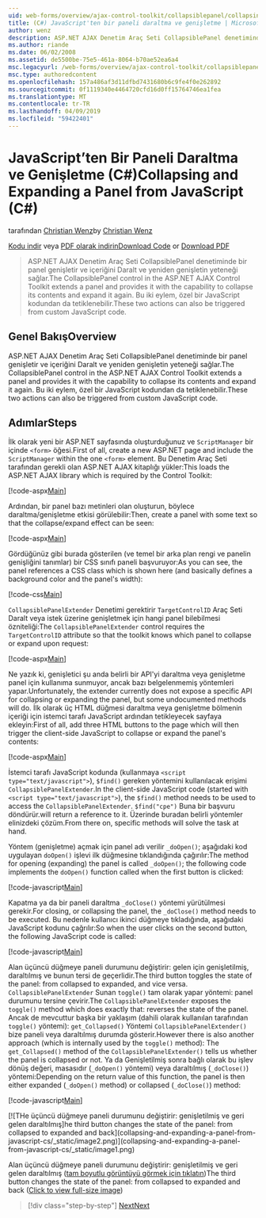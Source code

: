 ```yaml
---
uid: web-forms/overview/ajax-control-toolkit/collapsiblepanel/collapsing-and-expanding-a-panel-from-javascript-cs
title: (C#) JavaScript'ten bir paneli daraltma ve genişletme | Microsoft Docs
author: wenz
description: ASP.NET AJAX Denetim Araç Seti CollapsiblePanel denetiminde bir panel genişletir ve içeriğini daraltmak ve genişletmek için olanağı sunan bir...
ms.author: riande
ms.date: 06/02/2008
ms.assetid: de5500be-75e5-461a-8064-b70ae52ea6a4
msc.legacyurl: /web-forms/overview/ajax-control-toolkit/collapsiblepanel/collapsing-and-expanding-a-panel-from-javascript-cs
msc.type: authoredcontent
ms.openlocfilehash: 157a486af3d11dfbd7431680b6c9fe4f0e262892
ms.sourcegitcommit: 0f1119340e4464720cfd16d0ff15764746ea1fea
ms.translationtype: MT
ms.contentlocale: tr-TR
ms.lasthandoff: 04/09/2019
ms.locfileid: "59422401"
---
```

# <a name="collapsing-and-expanding-a-panel-from-javascript-c"></a><span data-ttu-id="3c846-103">JavaScript’ten Bir Paneli Daraltma ve Genişletme (C#)</span><span class="sxs-lookup"><span data-stu-id="3c846-103">Collapsing and Expanding a Panel from JavaScript (C#)</span></span>

<span data-ttu-id="3c846-104">tarafından [Christian Wenz](https://github.com/wenz)</span><span class="sxs-lookup"><span data-stu-id="3c846-104">by [Christian Wenz](https://github.com/wenz)</span></span>

<span data-ttu-id="3c846-105">[Kodu indir](http://download.microsoft.com/download/8/a/a/8aab3c3e-de6f-463f-805c-5fda567eef6e/CollapsiblePanel1.cs.zip) veya [PDF olarak indirin](http://download.microsoft.com/download/b/6/a/b6ae89ee-df69-4c87-9bfb-ad1eb2b23373/collapsiblepanel1CS.pdf)</span><span class="sxs-lookup"><span data-stu-id="3c846-105">[Download Code](http://download.microsoft.com/download/8/a/a/8aab3c3e-de6f-463f-805c-5fda567eef6e/CollapsiblePanel1.cs.zip) or [Download PDF](http://download.microsoft.com/download/b/6/a/b6ae89ee-df69-4c87-9bfb-ad1eb2b23373/collapsiblepanel1CS.pdf)</span></span>

> <span data-ttu-id="3c846-106">ASP.NET AJAX Denetim Araç Seti CollapsiblePanel denetiminde bir panel genişletir ve içeriğini Daralt ve yeniden genişletin yeteneği sağlar.</span><span class="sxs-lookup"><span data-stu-id="3c846-106">The CollapsiblePanel control in the ASP.NET AJAX Control Toolkit extends a panel and provides it with the capability to collapse its contents and expand it again.</span></span> <span data-ttu-id="3c846-107">Bu iki eylem, özel bir JavaScript kodundan da tetiklenebilir.</span><span class="sxs-lookup"><span data-stu-id="3c846-107">These two actions can also be triggered from custom JavaScript code.</span></span>


## <a name="overview"></a><span data-ttu-id="3c846-108">Genel Bakış</span><span class="sxs-lookup"><span data-stu-id="3c846-108">Overview</span></span>

<span data-ttu-id="3c846-109">ASP.NET AJAX Denetim Araç Seti CollapsiblePanel denetiminde bir panel genişletir ve içeriğini Daralt ve yeniden genişletin yeteneği sağlar.</span><span class="sxs-lookup"><span data-stu-id="3c846-109">The CollapsiblePanel control in the ASP.NET AJAX Control Toolkit extends a panel and provides it with the capability to collapse its contents and expand it again.</span></span> <span data-ttu-id="3c846-110">Bu iki eylem, özel bir JavaScript kodundan da tetiklenebilir.</span><span class="sxs-lookup"><span data-stu-id="3c846-110">These two actions can also be triggered from custom JavaScript code.</span></span>

## <a name="steps"></a><span data-ttu-id="3c846-111">Adımlar</span><span class="sxs-lookup"><span data-stu-id="3c846-111">Steps</span></span>

<span data-ttu-id="3c846-112">İlk olarak yeni bir ASP.NET sayfasında oluşturduğunuz ve `ScriptManager` bir içinde `<form>` öğesi.</span><span class="sxs-lookup"><span data-stu-id="3c846-112">First of all, create a new ASP.NET page and include the `ScriptManager` within the one `<form>` element.</span></span> <span data-ttu-id="3c846-113">Bu Denetim Araç Seti tarafından gerekli olan ASP.NET AJAX kitaplığı yükler:</span><span class="sxs-lookup"><span data-stu-id="3c846-113">This loads the ASP.NET AJAX library which is required by the Control Toolkit:</span></span>

[!code-aspx[Main](collapsing-and-expanding-a-panel-from-javascript-cs/samples/sample1.aspx)]

<span data-ttu-id="3c846-114">Ardından, bir panel bazı metinleri olan oluşturun, böylece daraltma/genişletme etkisi görülebilir:</span><span class="sxs-lookup"><span data-stu-id="3c846-114">Then, create a panel with some text so that the collapse/expand effect can be seen:</span></span>

[!code-aspx[Main](collapsing-and-expanding-a-panel-from-javascript-cs/samples/sample2.aspx)]

<span data-ttu-id="3c846-115">Gördüğünüz gibi burada gösterilen (ve temel bir arka plan rengi ve panelin genişliğini tanımlar) bir CSS sınıfı paneli başvuruyor:</span><span class="sxs-lookup"><span data-stu-id="3c846-115">As you can see, the panel references a CSS class which is shown here (and basically defines a background color and the panel's width):</span></span>

[!code-css[Main](collapsing-and-expanding-a-panel-from-javascript-cs/samples/sample3.css)]

<span data-ttu-id="3c846-116">`CollapsiblePanelExtender` Denetimi gerektirir `TargetControlID` Araç Seti Daralt veya istek üzerine genişletmek için hangi panel bilebilmesi özniteliği:</span><span class="sxs-lookup"><span data-stu-id="3c846-116">The `CollapsiblePanelExtender` control requires the `TargetControlID` attribute so that the toolkit knows which panel to collapse or expand upon request:</span></span>

[!code-aspx[Main](collapsing-and-expanding-a-panel-from-javascript-cs/samples/sample4.aspx)]

<span data-ttu-id="3c846-117">Ne yazık ki, genişletici şu anda belirli bir API'yi daraltma veya genişletme panel için kullanıma sunmuyor, ancak bazı belgelenmemiş yöntemleri yapar.</span><span class="sxs-lookup"><span data-stu-id="3c846-117">Unfortunately, the extender currently does not expose a specific API for collapsing or expanding the panel, but some undocumented methods will do.</span></span> <span data-ttu-id="3c846-118">İlk olarak üç HTML düğmesi daraltma veya genişletme bölmenin içeriği için istemci tarafı JavaScript ardından tetikleyecek sayfaya ekleyin:</span><span class="sxs-lookup"><span data-stu-id="3c846-118">First of all, add three HTML buttons to the page which will then trigger the client-side JavaScript to collapse or expand the panel's contents:</span></span>

[!code-aspx[Main](collapsing-and-expanding-a-panel-from-javascript-cs/samples/sample5.aspx)]

<span data-ttu-id="3c846-119">İstemci tarafı JavaScript kodunda (kullanmaya `<script type="text/javascript">`), `$find()` gereken yöntemini kullanılacak erişimi `CollapsiblePanelExtender`.</span><span class="sxs-lookup"><span data-stu-id="3c846-119">In the client-side JavaScript code (started with `<script type="text/javascript">`), the `$find()` method needs to be used to access the `CollapsiblePanelExtender`.</span></span> `$find("cpe")` <span data-ttu-id="3c846-120">Buna bir başvuru döndürür.</span><span class="sxs-lookup"><span data-stu-id="3c846-120">will return a reference to it.</span></span> <span data-ttu-id="3c846-121">Üzerinde buradan belirli yöntemler elinizdeki çözüm.</span><span class="sxs-lookup"><span data-stu-id="3c846-121">From there on, specific methods will solve the task at hand.</span></span>

<span data-ttu-id="3c846-122">Yöntem (genişletme) açmak için panel adı verilir `_doOpen()`; aşağıdaki kod uygulayan `doOpen()` işlevi ilk düğmesine tıklandığında çağırılır:</span><span class="sxs-lookup"><span data-stu-id="3c846-122">The method for opening (expanding) the panel is called `_doOpen()`; the following code implements the `doOpen()` function called when the first button is clicked:</span></span>

[!code-javascript[Main](collapsing-and-expanding-a-panel-from-javascript-cs/samples/sample6.js)]

<span data-ttu-id="3c846-123">Kapatma ya da bir paneli daraltma `_doClose()` yöntemi yürütülmesi gerekir.</span><span class="sxs-lookup"><span data-stu-id="3c846-123">For closing, or collapsing the panel, the `_doClose()` method needs to be executed.</span></span> <span data-ttu-id="3c846-124">Bu nedenle kullanıcı ikinci düğmeye tıkladığında, aşağıdaki JavaScript kodunu çağrılır:</span><span class="sxs-lookup"><span data-stu-id="3c846-124">So when the user clicks on the second button, the following JavaScript code is called:</span></span>

[!code-javascript[Main](collapsing-and-expanding-a-panel-from-javascript-cs/samples/sample7.js)]

<span data-ttu-id="3c846-125">Alan üçüncü düğmeye paneli durumunu değiştirir: gelen için genişletilmiş, daraltılmış ve bunun tersi de geçerlidir.</span><span class="sxs-lookup"><span data-stu-id="3c846-125">The third button toggles the state of the panel: from collapsed to expanded, and vice versa.</span></span> <span data-ttu-id="3c846-126">`CollapsiblePanelExtender` Sunan `toggle()` tam olarak yapar yöntemi: panel durumunu tersine çevirir.</span><span class="sxs-lookup"><span data-stu-id="3c846-126">The `CollapsiblePanelExtender` exposes the `toggle()` method which does exactly that: reverses the state of the panel.</span></span> <span data-ttu-id="3c846-127">Ancak de mevcuttur başka bir yaklaşım (dahili olarak kullanılan tarafından `toggle()` yöntemi): `get_Collapsed()` Yöntemi `CollapsiblePanelExtender()` bize paneli veya daraltılmış durumda gösterir.</span><span class="sxs-lookup"><span data-stu-id="3c846-127">However there is also another approach (which is internally used by the `toggle()` method): The `get_Collapsed()` method of the `CollapsiblePanelExtender()` tells us whether the panel is collapsed or not.</span></span> <span data-ttu-id="3c846-128">Ya da Genişletilmiş sonra bağlı olarak bu işlev dönüş değeri, masasıdır (`_doOpen()` yöntemi) veya daraltılmış (`_doClose()`) yöntemi:</span><span class="sxs-lookup"><span data-stu-id="3c846-128">Depending on the return value of this function, the panel is then either expanded (`_doOpen()` method) or collapsed (`_doClose()`) method:</span></span>

[!code-javascript[Main](collapsing-and-expanding-a-panel-from-javascript-cs/samples/sample8.js)]


[![T<span data-ttu-id="3c846-129">He üçüncü düğmeye paneli durumunu değiştirir: genişletilmiş ve geri gelen daraltılmış]</span><span class="sxs-lookup"><span data-stu-id="3c846-129">he third button changes the state of the panel: from collapsed to expanded and back]</span></span>(collapsing-and-expanding-a-panel-from-javascript-cs/_static/image2.png)](collapsing-and-expanding-a-panel-from-javascript-cs/_static/image1.png)

<span data-ttu-id="3c846-130">Alan üçüncü düğmeye paneli durumunu değiştirir: genişletilmiş ve geri gelen daraltılmış ([tam boyutlu görüntüyü görmek için tıklatın](collapsing-and-expanding-a-panel-from-javascript-cs/_static/image3.png))</span><span class="sxs-lookup"><span data-stu-id="3c846-130">The third button changes the state of the panel: from collapsed to expanded and back ([Click to view full-size image](collapsing-and-expanding-a-panel-from-javascript-cs/_static/image3.png))</span></span>

> [!div class="step-by-step"]
> [<span data-ttu-id="3c846-131">Next</span><span class="sxs-lookup"><span data-stu-id="3c846-131">Next</span></span>](collapsing-and-expanding-a-panel-from-javascript-vb.md)
